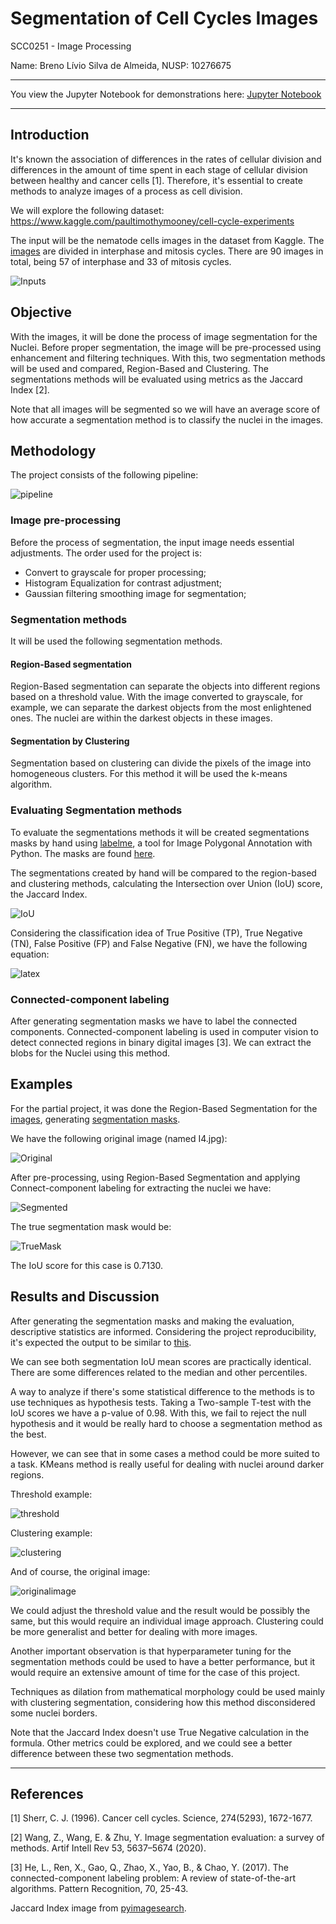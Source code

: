 # Segmentation of Cell Cycles Images

SCC0251 - Image Processing

Name: Breno Lívio Silva de Almeida, NUSP: 10276675

---

You view the Jupyter Notebook for demonstrations here: [Jupyter Notebook](https://nbviewer.jupyter.org/github/brenoslivio/SegmentationCellCycles/blob/main/SegCellCycles.ipynb)

---

## Introduction

It's known the association of differences in the rates of cellular division and differences in the amount of time spent in each stage of cellular division between healthy and cancer cells [1]. Therefore, it's essential to create methods to analyze images of a process as cell division.

We will explore the following dataset:
https://www.kaggle.com/paultimothymooney/cell-cycle-experiments

The input will be the nematode cells images in the dataset from Kaggle. The [images](https://github.com/brenoslivio/SegmentationCellCycles/tree/main/Data/Original) are divided in interphase and mitosis cycles. There are 90 images in total, being 57 of interphase and 33 of mitosis cycles.

![Inputs](https://raw.githubusercontent.com/brenoslivio/SegmentationCellCycles/main/Images/Inputs.png)

## Objective

With the images, it will be done the process of image segmentation for the Nuclei. Before proper segmentation, the image will be pre-processed using enhancement and filtering techniques. With this, two segmentation methods will be used and compared, Region-Based and Clustering. The segmentations methods will be evaluated using metrics as the Jaccard Index [2].

Note that all images will be segmented so we will have an average score of how accurate a segmentation method is to classify the nuclei in the images.

## Methodology

The project consists of the following pipeline:

![pipeline](https://raw.githubusercontent.com/brenoslivio/SegmentationCellCycles/main/Images/Pipeline.png)

### Image pre-processing

Before the process of segmentation, the input image needs essential adjustments. The order used for the project is:

- Convert to grayscale for proper processing;
- Histogram Equalization for contrast adjustment;
- Gaussian filtering smoothing image for segmentation;

### Segmentation methods

It will be used the following segmentation methods.

#### Region-Based segmentation

Region-Based segmentation can separate the objects into different regions based on a threshold value. With the image converted to grayscale, for example, we can separate the darkest objects from the most enlightened ones. The nuclei are within the darkest objects in these images.

#### Segmentation by Clustering

Segmentation based on clustering can divide the pixels of the image into homogeneous clusters. For this method it will be used the k-means algorithm.

### Evaluating Segmentation methods

To evaluate the segmentations methods it will be created segmentations masks by hand using [labelme](https://github.com/wkentaro/labelme), a tool for Image Polygonal Annotation with Python. The masks are found [here](https://github.com/brenoslivio/SegmentationCellCycles/tree/main/Data/TrueMask).

The segmentations created by hand will be compared to the region-based and clustering methods, calculating the Intersection over Union (IoU) score, the Jaccard Index. 

![IoU](https://raw.githubusercontent.com/brenoslivio/SegmentationCellCycles/main/Images/iou_examples.png)

Considering the classification idea of True Positive (TP), True Negative (TN), False Positive (FP) and False Negative (FN), we have the following equation:

![latex]()

### Connected-component labeling

After generating segmentation masks we have to label the connected components. Connected-component labeling is used in computer vision to detect connected regions in binary digital images [3]. We can extract the blobs for the Nuclei using this method.

## Examples

For the partial project, it was done the Region-Based Segmentation for the [images](https://github.com/brenoslivio/SegmentationCellCycles/tree/main/Data/Original), generating [segmentation masks](https://github.com/brenoslivio/SegmentationCellCycles/tree/main/Data/Threshold).

We have the following original image (named I4.jpg):

![Original](https://raw.githubusercontent.com/brenoslivio/SegmentationCellCycles/main/Images/I4.jpg)

After pre-processing, using Region-Based Segmentation and applying Connect-component labeling for extracting the nuclei we have:

![Segmented](https://raw.githubusercontent.com/brenoslivio/SegmentationCellCycles/main/Images/I4_threshold.jpg)

The true segmentation mask would be:

![TrueMask](https://raw.githubusercontent.com/brenoslivio/SegmentationCellCycles/main/Images/I4_TrueMask.png)

The IoU score for this case is 0.7130.

## Results and Discussion

After generating the segmentation masks and making the evaluation, descriptive statistics are informed. Considering the project reproducibility, it's expected the output to be similar to [this](https://github.com/brenoslivio/SegmentationCellCycles/blob/main/results.txt).

We can see both segmentation IoU mean scores are practically identical. There are some differences related to the median and other percentiles.

A way to analyze if there's some statistical difference to the methods is to use techniques as hypothesis tests. Taking a Two-sample T-test with the IoU scores we have a p-value of 0.98. With this, we fail to reject the null hypothesis and it would be really hard to choose a segmentation method as the best.

However, we can see that in some cases a method could be more suited to a task. KMeans method is really useful for dealing with nuclei around darker regions.

Threshold example:

![threshold](https://raw.githubusercontent.com/brenoslivio/SegmentationCellCycles/main/Data/Threshold/I3.jpg)

Clustering example:

![clustering](https://raw.githubusercontent.com/brenoslivio/SegmentationCellCycles/main/Data/Kmeans/I3.jpg)

And of course, the original image:

![originalimage](https://raw.githubusercontent.com/brenoslivio/SegmentationCellCycles/main/Data/Original/I3.jpg)

We could adjust the threshold value and the result would be possibly the same, but this would require an individual image approach. Clustering could be more generalist and better for dealing with more images.

Another important observation is that hyperparameter tuning for the segmentation methods could be used to have a better performance, but it would require an extensive amount of time for the case of this project.

Techniques as dilation from mathematical morphology could be used mainly with clustering segmentation, considering how this method disconsidered some nuclei borders.

Note that the Jaccard Index doesn't use True Negative calculation in the formula. Other metrics could be explored, and we could see a better difference between these two segmentation methods. 

---

## References

[1] Sherr, C. J. (1996). Cancer cell cycles. Science, 274(5293), 1672-1677.

[2] Wang, Z., Wang, E. & Zhu, Y. Image segmentation evaluation: a survey of methods. Artif Intell Rev 53, 5637–5674 (2020).

[3] He, L., Ren, X., Gao, Q., Zhao, X., Yao, B., & Chao, Y. (2017). The connected-component labeling problem: A review of state-of-the-art algorithms. Pattern Recognition, 70, 25-43.

Jaccard Index image from [pyimagesearch](https://www.pyimagesearch.com/2016/11/07/intersection-over-union-iou-for-object-detection/).